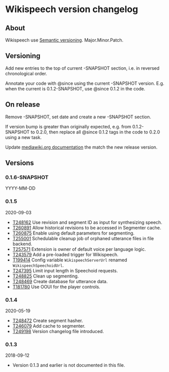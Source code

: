 # Wikispeech version changelog

## About

Wikispeech use [Semantic versioning](https://semver.org/). Major.Minor.Patch.

## Versioning

Add new entries to the top of current -SNAPSHOT section,
i.e. in reversed chronological order.

Annotate your code with @since using the current -SNAPSHOT version.
E.g. when the current is 0.1.2-SNAPSHOT, use @since 0.1.2 in the code.

## On release

Remove -SNAPSHOT, set date and create a new -SNAPSHOT section.

If version bump is greater than originally expected,
e.g. from 0.1.2-SNAPSHOT to 0.2.0,
then replace all @since 0.1.2 tags in the code to 0.2.0 using a new task.

Update [mediawiki.org documentation](https://www.mediawiki.org/wiki/Extension:Wikispeech)
the match the new release version.

## Versions

### 0.1.6-SNAPSHOT
YYYY-MM-DD

### 0.1.5
2020-09-03

* [T248162](https://phabricator.wikimedia.org/T248162) Use revision and segment ID as input for synthesizing speech.
* [T260891](https://phabricator.wikimedia.org/T260891) Allow historical revisions to be accessed in Segmenter cache.
* [T260875](https://phabricator.wikimedia.org/T260875) Enable using default parameters for segmenting.
* [T255001](https://phabricator.wikimedia.org/T255001) Schedulable cleanup job of orphaned utterance files in file backend.
* [T257571](https://phabricator.wikimedia.org/T257571) Extension is owner of default voice per language logic.
* [T243579](https://phabricator.wikimedia.org/T243579) Add a pre-loaded trigger for Wikispeech.
* [T199414](https://phabricator.wikimedia.org/T199414) Config variable `WikispeechServerUrl` renamed `WikispeechSpeechoidUrl`.
* [T247395](https://phabricator.wikimedia.org/T247395) Limit input length in Speechoid requests.
* [T248825](https://phabricator.wikimedia.org/T248825) Clean up segmenting.
* [T248469](https://phabricator.wikimedia.org/T248469) Create database for utterance data.
* [T181780](https://phabricator.wikimedia.org/T181780) Use OOUI for the player controls.

### 0.1.4
2020-05-19

* [T248472](https://phabricator.wikimedia.org/T248472) Create segment hasher.
* [T246079](https://phabricator.wikimedia.org/T246079) Add cache to segmenter.
* [T249198](https://phabricator.wikimedia.org/T249198) Version changelog file introduced.

### 0.1.3
2018-09-12

* Version 0.1.3 and earlier is not documented in this file.
